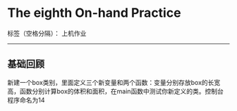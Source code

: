 ﻿# The eighth On-hand Practice

标签（空格分隔）： 上机作业

---

## 基础回顾
新建一个box类别，里面定义三个新变量和两个函数：变量分别存放box的长宽高，函数分别计算box的体积和面积，在main函数中测试你新定义的类。控制台程序命名为14





